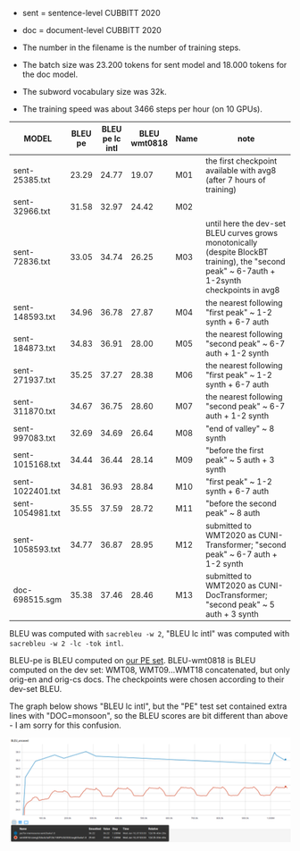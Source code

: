 - sent = sentence-level CUBBITT 2020
- doc  = document-level CUBBITT 2020

- The number in the filename is the number of training steps.
- The batch size was 23.200 tokens for sent model and 18.000 tokens for the doc model.
- The subword vocabulary size was 32k.
- The training speed was about 3466 steps per hour (on 10 GPUs).

| MODEL              | BLEU<br>pe  | BLEU<br>pe lc intl | BLEU<br>wmt0818 | Name | note |
|-|-|-|-|-|-|
| sent-25385.txt     | 23.29 | 24.77 | 19.07 | M01 | the first checkpoint available with avg8 (after 7 hours of training)|
| sent-32966.txt     | 31.58 | 32.97 | 24.42 | M02 | |
| sent-72836.txt     | 33.05 | 34.74 | 26.25 | M03 | until here the dev-set BLEU curves grows monotonically (despite BlockBT training), the "second peak" ~ 6-7auth + 1-2synth checkpoints in avg8 |
| sent-148593.txt    | 34.96 | 36.78 | 27.87 | M04 | the nearest following "first peak" ~ 1-2 synth + 6-7 auth |
| sent-184873.txt    | 34.83 | 36.91 | 28.00 | M05 | the nearest following "second peak" ~ 6-7 auth + 1-2 synth |
| sent-271937.txt    | 35.25 | 37.27 | 28.38 | M06 | the nearest following "first peak" ~ 1-2 synth + 6-7 auth |
| sent-311870.txt    | 34.67 | 36.75 | 28.60 | M07 | the nearest following "second peak" ~ 6-7 auth + 1-2 synth |
| sent-997083.txt    | 32.69 | 34.69 | 26.64 | M08 | "end of valley" ~ 8 synth |
| sent-1015168.txt   | 34.44 | 36.44 | 28.14 | M09 | "before the first peak" ~ 5 auth + 3 synth |
| sent-1022401.txt   | 34.81 | 36.93 | 28.84 | M10 | "first peak" ~ 1-2 synth + 6-7 auth |
| sent-1054981.txt   | 35.55 | 37.59 | 28.72 | M11 | "before the second peak" ~ 8 auth|
| sent-1058593.txt   | 34.77 | 36.87 | 28.95 | M12 | submitted to WMT2020 as CUNI-Transformer; "second peak" ~ 6-7 auth + 1-2 synth |
| doc-698515.sgm	   | 35.38 | 37.46 | 28.46 | M13 | submitted to WMT2020 as CUNI-DocTransformer; "second peak" ~ 5 auth + 3 synth |

BLEU was computed with `sacrebleu -w 2`, "BLEU lc intl" was computed with `sacrebleu -w 2 -lc -tok intl`.

BLEU-pe is BLEU computed on [our PE set](https://github.com/ELITR/nmt-pe-effects-2020/blob/master/docs/translations/sgm/REFERENCE.sgm).
BLEU-wmt0818 is BLEU computed on the dev set: WMT08, WMT09...WMT18 concatenated, but only orig-en and orig-cs docs.
The checkpoints were chosen according to their dev-set BLEU.

The graph below shows "BLEU lc intl", but the "PE" test set contained extra lines with "DOC=monsoon", so the BLEU scores are bit different than above - I am sorry for this confusion.

![BLEU learning curves](BLEU-sent-cubbitt-2020.png)
